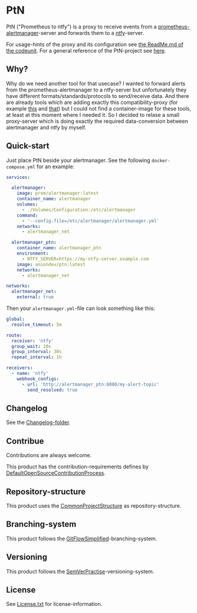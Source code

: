 # PtN

PtN ("Prometheus to ntfy") is a proxy to receive events from a [prometheus-alertmanager](https://prometheus.io/docs/alerting/latest/alertmanager/)-server and forwards them to a [ntfy](https://github.com/binwiederhier/ntfy)-server.

For usage-hints of the proxy and its configuration see [the ReadMe.md of the codeunit](https://github.com/anionDev/PtN/blob/main/PtN/ReadMe.md).
For a general reference of the PtN-project see [here](https://github.com/anionDev/PtN/blob/main/Other/Reference/Reference.md).

## Why?

Why do we need another tool for that usecase?
I wanted to forward alerts from the prometheus-alertmanager to a ntfy-server but unfortunately they have different formats/standards/protocols to send/receive data.
And there are already tools which are adding exactly this compatibility-proxy (for example [this](https://github.com/alexbakker/alertmanager-ntfy) and [that](https://github.com/pinpox/alertmanager-ntfy)) but I could not find a container-image for these tools, at least at this moment where I needed it.
So I decided to relase a small proxy-server which is doing exactly the required data-conversion between alertmanager and ntfy by myself.

## Quick-start

Just place PtN beside your alertmanager. See the following `docker-compose.yml` for an example:

```yaml
services:

  alertmanager:
    image: prom/alertmanager:latest
    container_name: alertmanager
    volumes:
      - ./Volumes/Configuration:/etc/alertmanager
    command:
      - '--config.file=/etc/alertmanager/alertmanager.yml'
    networks:
      - alertmanager_net

  alertmanager_ptn:
    container_name: alertmanager_ptn
    environment:
      - NTFY_SERVER=https://my-ntfy-server.example.com
    image: aniondev/ptn:latest
    networks:
      - alertmanager_net

networks:
  alertmanager_net:
    external: true
```

Then your `alertmanager.yml`-file can look something like this:

```yaml
global:
  resolve_timeout: 5m

route:
  receiver: 'ntfy'
  group_wait: 10s
  group_interval: 30s
  repeat_interval: 1h

receivers:
  - name: 'ntfy'
    webhook_configs:
      - url: 'http://alertmanager_ptn:8080/my-alert-topic'
        send_resolved: true
```

## Changelog

See the [Changelog-folder](./Other/Resources/Changelog).

## Contribue

Contributions are always welcome.

This product has the contribution-requirements defines by [DefaultOpenSourceContributionProcess](https://projects.aniondev.de/PublicProjects/Common/ProjectTemplates/-/blob/main/Conventions/Contributing/DefaultOpenSourceContributionProcess/DefaultOpenSourceContributionProcess.md).

## Repository-structure

This product uses the [CommonProjectStructure](https://projects.aniondev.de/PublicProjects/Common/ProjectTemplates/-/blob/main/Conventions/RepositoryStructure/CommonProjectStructure/CommonProjectStructure.md) as repository-structure.

## Branching-system

This product follows the [GitFlowSimplified](https://projects.aniondev.de/PublicProjects/Common/ProjectTemplates/-/blob/main/Conventions/BranchingSystem/GitFlowSimplified/GitFlowSimplified.md)-branching-system.

## Versioning

This product follows the [SemVerPractise](https://projects.aniondev.de/PublicProjects/Common/ProjectTemplates/-/blob/main/Conventions/Versioning/SemVerPractise/SemVerPractise.md)-versioning-system.

## License

See [License.txt](./License.txt) for license-information.
